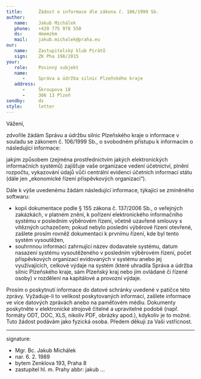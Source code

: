 ```yaml
---
title:      Žádost o informace dle zákona č. 106/1999 Sb.
author:
   name:    Jakub Michálek
   phone:   +420 775 978 550
   ds:      4memzkm
   mail:    jakub.michalek@praha.eu
our:
   name:    Zastupitelský klub Pirátů
   sign:    ZK Pha 198/2015
your:
   role:    Povinný subjekt
   name:    
      -     Správa a údržba silnic Plzeňského kraje
   address:
      -     Škroupova 18
      -     306 13 Plzeň
sendby:     ds
style:      letter
---
```


Vážení,

zdvořile žádám Správu a údržbu silnic Plzeňského kraje o informace v souladu se zákonem č. 106/1999 Sb., o svobodném přístupu k informacím o následující informace:

jakým způsobem (zejména prostřednictvím jakých elektronických informačních systémů) zajišťuje vaše organizace vedení účetnictví, plnění rozpočtu, vykazování údajů vůči centrální evidenci účetních informací státu (dále jen „ekonomické řízení příspěvkových organizací“). 

Dále k výše uvedenému žádám následující informace, týkající se zmíněného softwaru:

* kopii dokumentace
  podle § 155 zákona č. 137/2006 Sb., o veřejných zakázkách, v platném znění,
  k pořízení elektronického informačního systému v posledním výběrovém řízení, 
  včetně uzavřené smlouvy s vítězných uchazečem;
  pokud nebylo poslední výběrové řízení otevřené, zašlete prosím rovněž 
  dokumentaci k prvnímu řízení, kde byl tento systém vysoutěžen,
* souhrnnou informaci zahrnující název dodavatele systému, datum nasazení 
  systému vysoutěženého v posledním výběrovém řízení, počet příspěvkových 
  organizací evidovaných v systému anebo jej využívajících, celkové výdaje na systém
  (které uhradila Správa a údržba silnic Plzeňského kraje, sám Plzeňský kraj nebo jím ovládané či řízené osoby) v rozdělení na 
  kapitálové a provozní výdaje.

Prosím o poskytnutí informace do datové schránky uvedené v patičce této zprávy. Vyžaduje-li to velikost poskytovaných informací, zašlete informace ve více datových zprávách anebo na paměťovém médiu. Dokumenty poskytněte v elektronické strojově čitelné a upravitelné podobě (např. formáty ODT, DOC, XLS, nikoliv PDF, obrázky apod.), kdykoliv je to možné. Tuto žádost podávám jako fyzická osoba. Předem děkuji za Vaši vstřícnost.

---
signature:
  - Mgr. Bc. Jakub Michálek
  - nar. 6. 2. 1989
  - bytem Zenklova 193, Praha 8
  - zastupitel hl. m. Prahy
abbr:       jakub
...
